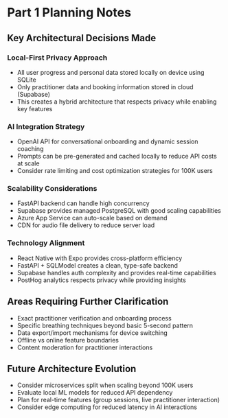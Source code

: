 # Part 1 Planning Notes

## Key Architectural Decisions Made

### Local-First Privacy Approach
- All user progress and personal data stored locally on device using SQLite
- Only practitioner data and booking information stored in cloud (Supabase)
- This creates a hybrid architecture that respects privacy while enabling key features

### AI Integration Strategy
- OpenAI API for conversational onboarding and dynamic session coaching
- Prompts can be pre-generated and cached locally to reduce API costs at scale
- Consider rate limiting and cost optimization strategies for 100K users

### Scalability Considerations
- FastAPI backend can handle high concurrency 
- Supabase provides managed PostgreSQL with good scaling capabilities
- Azure App Service can auto-scale based on demand
- CDN for audio file delivery to reduce server load

### Technology Alignment
- React Native with Expo provides cross-platform efficiency
- FastAPI + SQLModel creates a clean, type-safe backend
- Supabase handles auth complexity and provides real-time capabilities
- PostHog analytics respects privacy while providing insights

## Areas Requiring Further Clarification
- Exact practitioner verification and onboarding process
- Specific breathing techniques beyond basic 5-second pattern
- Data export/import mechanisms for device switching
- Offline vs online feature boundaries
- Content moderation for practitioner interactions

## Future Architecture Evolution
- Consider microservices split when scaling beyond 100K users
- Evaluate local ML models for reduced API dependency
- Plan for real-time features (group sessions, live practitioner interaction)
- Consider edge computing for reduced latency in AI interactions